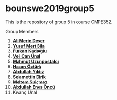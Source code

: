 # bounswe2019group5

This is the repository of group 5 in course CMPE352.

Group Members:

1) **[Ali Meriç Deşer](https://github.com/bounswe/bounswe2019group5/wiki/Ali-Meriç-Deşer)**
2) **[Yusuf Mert Bila](https://github.com/bounswe/bounswe2019group5/wiki/Yusuf-Mert-Bila)**
3) **[Furkan Kadıoğlu](https://github.com/bounswe/bounswe2019group5/wiki/Furkan-Kadıoğlu)**
4) **[Veli Can Ünal](https://github.com/bounswe/bounswe2019group5/wiki/Veli-Can-ÜNAL)**
5) **[Mahmut Uzunpostalcı](https://github.com/bounswe/bounswe2019group5/wiki/Mahmut-Uzunpostalcı)**
6) **[Hasan Öztürk](https://github.com/bounswe/bounswe2019group5/wiki/Hasan-Öztürk)**
7) **[Abdullah Yıldız](https://github.com/bounswe/bounswe2019group5/wiki/Abdullah-Yıldız)**
8) **[Selamettin Dirik](https://github.com/bounswe/bounswe2019group5/wiki/Selamettin-Dirik)**
9) **[Meltem Suiçmez](https://github.com/bounswe/bounswe2019group5/wiki/Meltem-Suiçmez)**
10) **[Abdullah Enes Öncü](https://github.com/bounswe/bounswe2019group5/wiki/Abdullah-Enes-ÖNCÜ)**
11) Kıvanç Ünal
